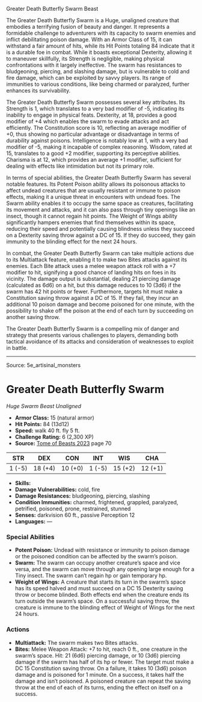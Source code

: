 <MonsterName/>Greater Death Butterfly Swarm</MonsterName>
<CreatureType/>Beast</CreatureType>

<summary>The Greater Death Butterfly Swarm is a Huge, unaligned creature that embodies a terrifying fusion of beauty and danger. It represents a formidable challenge to adventurers with its capacity to swarm enemies and inflict debilitating poison damage. With an Armor Class of 15, it can withstand a fair amount of hits, while its Hit Points totaling 84 indicate that it is a durable foe in combat. While it boasts exceptional Dexterity, allowing it to maneuver skillfully, its Strength is negligible, making physical confrontations with it largely ineffective. The swarm has resistances to bludgeoning, piercing, and slashing damage, but is vulnerable to cold and fire damage, which can be exploited by savvy players. Its range of immunities to various conditions, like being charmed or paralyzed, further enhances its survivability. </summary>

<detail>

The Greater Death Butterfly Swarm possesses several key attributes. Its Strength is 1, which translates to a very bad modifier of -5, indicating its inability to engage in physical feats. Dexterity, at 18, provides a good modifier of +4 which enables the swarm to evade attacks and act efficiently. The Constitution score is 10, reflecting an average modifier of +0, thus showing no particular advantage or disadvantage in terms of durability against poisons. Intelligence is notably low at 1, with a very bad modifier of -5, making it incapable of complex reasoning. Wisdom, rated at 15, translates to a good +2 modifier, supporting its perceptive abilities. Charisma is at 12, which provides an average +1 modifier, sufficient for dealing with effects like intimidation but not its primary role.

In terms of special abilities, the Greater Death Butterfly Swarm has several notable features. Its Potent Poison ability allows its poisonous attacks to affect undead creatures that are usually resistant or immune to poison effects, making it a unique threat in encounters with undead foes. The Swarm ability enables it to occupy the same space as creatures, facilitating its movement and attacks, and it can also pass through tiny openings like an insect, though it cannot regain hit points. The Weight of Wings ability significantly hampers enemies that find themselves within its space, reducing their speed and potentially causing blindness unless they succeed on a Dexterity saving throw against a DC of 15. If they do succeed, they gain immunity to the blinding effect for the next 24 hours.

In combat, the Greater Death Butterfly Swarm can take multiple actions due to its Multiattack feature, enabling it to make two Bites attacks against its enemies. Each Bite attack uses a melee weapon attack roll with a +7 modifier to hit, signifying a good chance of landing hits on foes in its vicinity. The damage output is substantial, dealing 21 piercing damage (calculated as 6d6) on a hit, but this damage reduces to 10 (3d6) if the swarm has 42 hit points or fewer. Furthermore, targets hit must make a Constitution saving throw against a DC of 15. If they fail, they incur an additional 10 poison damage and become poisoned for one minute, with the possibility to shake off the poison at the end of each turn by succeeding on another saving throw.

The Greater Death Butterfly Swarm is a compelling mix of danger and strategy that presents various challenges to players, demanding both tactical avoidance of its attacks and consideration of weaknesses to exploit in battle.</detail>



---

Source: 5e_artisinal_monsters

# Greater Death Butterfly Swarm

*Huge* *Swarm* *Beast* *Unaligned*

- **Armor Class:** 15 (natural armor)
- **Hit Points:** 84 (13d12)
- **Speed:** walk 40 ft. fly 5 ft.
- **Challenge Rating:** 6 (2,300 XP)
- **Source:** [Tome of Beasts 2023](https://koboldpress.com/kpstore/product/tome-of-beasts-1-2023-edition/) page 70

| STR | DEX | CON | INT | WIS | CHA |
| --- | --- | --- | --- | --- | --- |
| 1 (-5) | 18 (+4) | 10 (+0) | 1 (-5) | 15 (+2) | 12 (+1) |

- **Skills:** 
- **Damage Vulnerabilities:** cold, fire
- **Damage Resistances:** bludgeoning, piercing, slashing
- **Condition Immunities:** charmed, frightened, grappled, paralyzed, petrified, poisoned, prone, restrained, stunned
- **Senses:** darkvision 60 ft., passive Perception 12
- **Languages:** —

### Special Abilities

- **Potent Poison:** Undead with resistance or immunity to poison damage or the poisoned condition can be affected by the swarm’s poison.
- **Swarm:** The swarm can occupy another creature’s space and vice versa, and the swarm can move through any opening large enough for a Tiny insect. The swarm can’t regain hp or gain temporary hp.
- **Weight of Wings:** A creature that starts its turn in the swarm’s space has its speed halved and must succeed on a DC 15 Dexterity saving throw or become blinded. Both effects end when the creature ends its turn outside the swarm’s space. On a successful saving throw, the creature is immune to the blinding effect of Weight of Wings for the next 24 hours.

### Actions

- **Multiattack:** The swarm makes two Bites attacks.
- **Bites:** Melee Weapon Attack: +7 to hit, reach 0 ft., one creature in the swarm’s space. Hit: 21 (6d6) piercing damage, or 10 (3d6) piercing damage if the swarm has half of its hp or fewer. The target must make a DC 15 Constitution saving throw. On a failure, it takes 10 (3d6) poison damage and is poisoned for 1 minute. On a success, it takes half the damage and isn’t poisoned. A poisoned creature can repeat the saving throw at the end of each of its turns, ending the effect on itself on a success.


